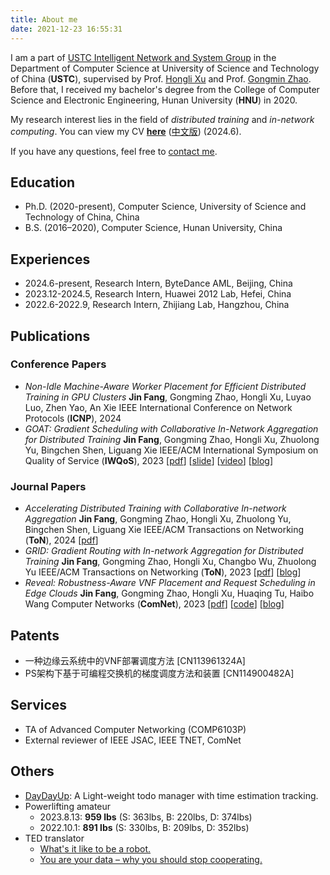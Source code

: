```yaml
---
title: About me
date: 2021-12-23 16:55:31
---
```


I am a part of [USTC Intelligent Network and System Group](https://int-ustc.github.io/index.html) in the Department of Computer Science at University of Science and Technology of China (**USTC**), supervised by Prof. [Hongli Xu](http://staff.ustc.edu.cn/~xuhongli/) and Prof. [Gongmin Zhao](https://gmzhao-ustc.github.io/). Before that, I received my bachelor's degree from the College of Computer Science and Electronic Engineering, Hunan University (**HNU**) in 2020.

My research interest lies in the field of *distributed training* and *in-network computing*. You can view my CV [**here**](../pdf/resume.pdf) ([中文版](../pdf/resume-zh.pdf)) (2024.6).

If you have any questions, feel free to <a href="mailto:Fangjin98@outlook.com">contact me</a>.

## Education

- Ph.D. (2020-present), Computer Science, University of Science and Technology of China, China
- B.S. (2016–2020), Computer Science, Hunan University, China

## Experiences

- 2024.6-present, Research Intern, ByteDance AML, Beijing, China
- 2023.12-2024.5, Research Intern, Huawei 2012 Lab, Hefei, China
- 2022.6-2022.9, Research Intern, Zhijiang Lab, Hangzhou, China

## Publications

### Conference Papers

- *Non-Idle Machine-Aware Worker Placement for Efficient Distributed Training in GPU Clusters* 
  **Jin Fang**, Gongming Zhao, Hongli Xu, Luyao Luo, Zhen Yao, An Xie
  IEEE International Conference on Network Protocols (**ICNP**), 2024
- *GOAT: Gradient Scheduling with Collaborative In-Network Aggregation for Distributed Training* 
  **Jin Fang**, Gongming Zhao, Hongli Xu, Zhuolong Yu, Bingchen Shen, Liguang Xie
  IEEE/ACM International Symposium on Quality of Service (**IWQoS**), 2023
  [[pdf](../pdf/goat.pdf)] [[slide](../pdf/goat-slide.pdf)] [[video](https://youtu.be/aYkok2JVDqk)] [[blog](/2022/12/02/goat/)]

### Journal Papers

- *Accelerating Distributed Training with Collaborative In-network Aggregation*
  **Jin Fang**, Gongming Zhao, Hongli Xu, Zhuolong Yu, Bingchen Shen, Liguang Xie
  IEEE/ACM Transactions on Networking (**ToN**), 2024
  [[pdf](../pdf/goat-ton.pdf)]
- *GRID: Gradient Routing with In-network Aggregation for Distributed Training* 
  **Jin Fang**, Gongming Zhao, Hongli Xu, Changbo Wu, Zhuolong Yu
  IEEE/ACM Transactions on Networking (**ToN**), 2023
  [[pdf](../pdf/grid.pdf)] [[blog](/2022/08/25/grid/)]
- *Reveal: Robustness-Aware VNF Placement and Request Scheduling in Edge Clouds* 
  **Jin Fang**, Gongming Zhao, Hongli Xu, Huaqing Tu, Haibo Wang
  Computer Networks (**ComNet**), 2023
  [[pdf](../pdf/reveal.pdf)] [[code](https://github.com/Fangjin98/reveal-src)] [[blog](/2021/08/01/reveal/)]

## Patents

- 一种边缘云系统中的VNF部署调度方法 [CN113961324A]
- PS架构下基于可编程交换机的梯度调度方法和装置 [CN114900482A]

## Services

- TA of Advanced Computer Networking (COMP6103P)
- External reviewer of IEEE JSAC, IEEE TNET, ComNet

## Others

- [DayDayUp](https://github.com/Fangjin98/daydayup): A Light-weight todo manager with time estimation tracking.
- Powerlifting amateur
  - 2023.8.13: **959 lbs** (S: 363lbs, B: 220lbs, D: 374lbs)
  - 2022.10.1: **891 lbs** (S: 330lbs, B: 209lbs, D: 352lbs)
- TED translator
  - [What's it like to be a robot.](https://www.ted.com/talks/leila_takayama_what_s_it_like_to_be_a_robot#t-2616)
  - [You are your data – why you should stop cooperating.](https://www.youtube.com/watch?v=uG7kmUomXog)
